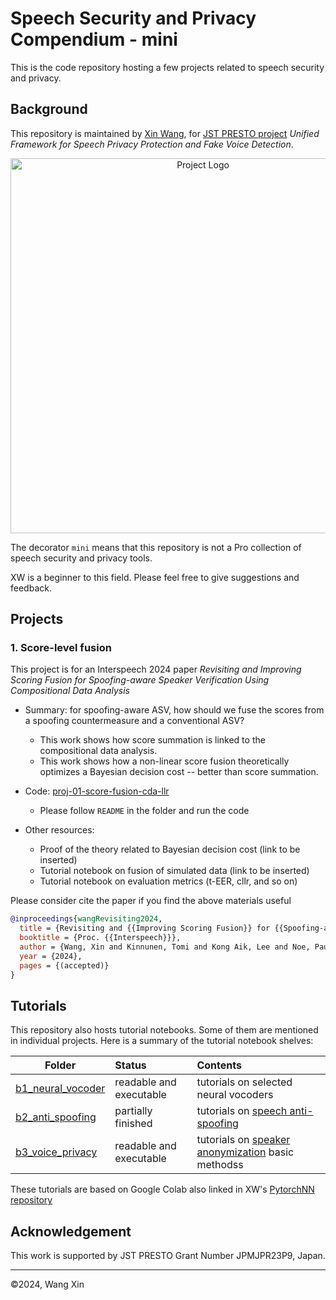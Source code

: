 # Speech Security and Privacy Compendium - mini

This is the code repository hosting a few projects related to speech security and privacy. 

## Background

This repository is maintained by [Xin Wang](http://tonywangx.github.io/), for [JST PRESTO project](https://tonywangx.github.io/presto.html) *Unified Framework for Speech Privacy Protection and Fake Voice Detection*.

<p align="center">
  <img src="https://tonywangx.github.io/_images/figure_presto.jpg" width="600px" alt="Project Logo"/>
</p>

The decorator `mini` means that this repository is not a Pro collection of speech security and privacy tools. 

XW is a beginner to this field. Please feel free to give suggestions and feedback.


## Projects

### 1. Score-level fusion 

This project is for an Interspeech 2024 paper 
*Revisiting and Improving Scoring Fusion for Spoofing-aware Speaker Verification Using Compositional Data Analysis*


* Summary: for spoofing-aware ASV, how should we fuse the scores from a spoofing countermeasure and a conventional ASV?
    * This work shows how score summation is linked to the compositional data analysis.
    * This work shows how a non-linear score fusion theoretically optimizes a Bayesian decision cost -- better than score summation.

* Code: [proj-01-score-fusion-cda-llr](./proj-01-score-fusion-cda-llr)
    * Please follow `README` in the folder and run the code
    
* Other resources:
    * Proof of the theory related to Bayesian decision cost (link to be inserted)
    * Tutorial notebook on fusion of simulated data (link to be inserted)
    * Tutorial notebook on evaluation metrics (t-EER, cllr, and so on)

Please consider cite the paper if you find the above materials useful
```bibtex
@inproceedings{wangRevisiting2024,
  title = {Revisiting and {{Improving Scoring Fusion}} for {{Spoofing-aware Speaker Verification Using Compositional Data Analysis}}},
  booktitle = {Proc. {{Interspeech}}},
  author = {Wang, Xin and Kinnunen, Tomi and Kong Aik, Lee and Noe, Paul-Gauthier and Yamagishi, Junichi},
  year = {2024},
  pages = {(accepted)}
}

```

## Tutorials

This repository also hosts tutorial notebooks. Some of them are mentioned in individual projects. Here is a summary of the tutorial notebook shelves:

| Folder | Status | Contents |
| --- | :-- | :-- |
| [b1_neural_vocoder](./tutorials/b1_neural_vocoder) | readable and executable | tutorials on selected neural vocoders
| [b2_anti_spoofing](./tutorials/b2_anti_spoofing) | partially finished | tutorials on [speech anti-spoofing](https://www.asvspoof.org/) 
| [b3_voice_privacy](./tutorials/b3_voiceprivacy_ch) | readable and executable | tutorials on [speaker anonymization](https://www.voiceprivacychallenge.org/) basic methodss

These tutorials are based on Google Colab also linked in XW's [PytorchNN repository](https://github.com/nii-yamagishilab/project-NN-Pytorch-scripts/tree/master/tutorials)


## Acknowledgement

This work is supported by JST PRESTO Grant Number JPMJPR23P9, Japan.

---
©2024, Wang Xin
